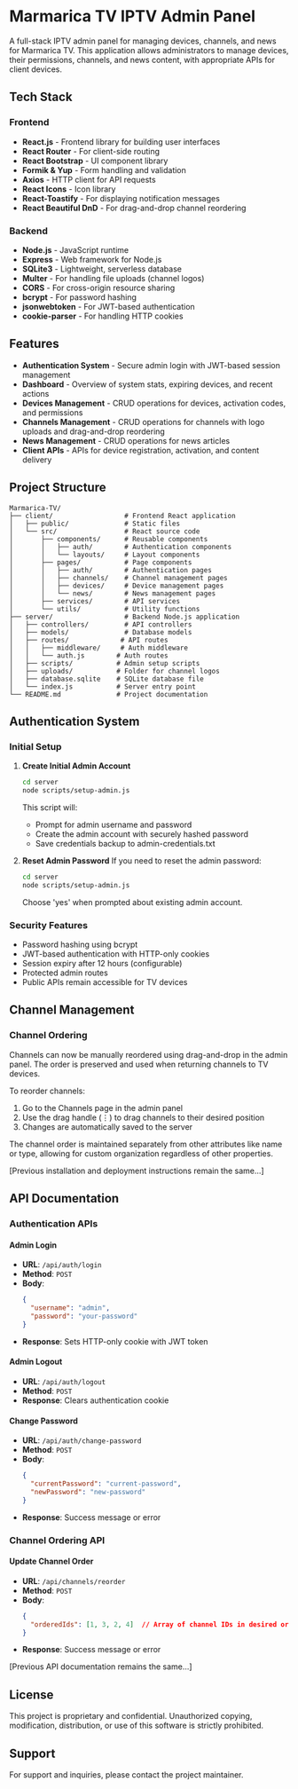 # Marmarica TV IPTV Admin Panel

A full-stack IPTV admin panel for managing devices, channels, and news for Marmarica TV. This application allows administrators to manage devices, their permissions, channels, and news content, with appropriate APIs for client devices.

## Tech Stack

### Frontend
- **React.js** - Frontend library for building user interfaces
- **React Router** - For client-side routing
- **React Bootstrap** - UI component library
- **Formik & Yup** - Form handling and validation
- **Axios** - HTTP client for API requests
- **React Icons** - Icon library
- **React-Toastify** - For displaying notification messages
- **React Beautiful DnD** - For drag-and-drop channel reordering

### Backend
- **Node.js** - JavaScript runtime
- **Express** - Web framework for Node.js
- **SQLite3** - Lightweight, serverless database
- **Multer** - For handling file uploads (channel logos)
- **CORS** - For cross-origin resource sharing
- **bcrypt** - For password hashing
- **jsonwebtoken** - For JWT-based authentication
- **cookie-parser** - For handling HTTP cookies

## Features

- **Authentication System** - Secure admin login with JWT-based session management
- **Dashboard** - Overview of system stats, expiring devices, and recent actions
- **Devices Management** - CRUD operations for devices, activation codes, and permissions
- **Channels Management** - CRUD operations for channels with logo uploads and drag-and-drop reordering
- **News Management** - CRUD operations for news articles
- **Client APIs** - APIs for device registration, activation, and content delivery

## Project Structure

```
Marmarica-TV/
├── client/                  # Frontend React application
│   ├── public/              # Static files
│   └── src/                 # React source code
│       ├── components/      # Reusable components
│       │   ├── auth/        # Authentication components
│       │   └── layouts/     # Layout components
│       ├── pages/           # Page components
│       │   ├── auth/        # Authentication pages
│       │   ├── channels/    # Channel management pages
│       │   ├── devices/     # Device management pages
│       │   └── news/        # News management pages
│       ├── services/        # API services
│       └── utils/           # Utility functions
├── server/                  # Backend Node.js application
│   ├── controllers/         # API controllers
│   ├── models/              # Database models
│   ├── routes/             # API routes
│   │   ├── middleware/     # Auth middleware
│   │   └── auth.js        # Auth routes
│   ├── scripts/           # Admin setup scripts
│   ├── uploads/           # Folder for channel logos
│   ├── database.sqlite    # SQLite database file
│   └── index.js           # Server entry point
└── README.md              # Project documentation
```

## Authentication System

### Initial Setup

1. **Create Initial Admin Account**
   ```bash
   cd server
   node scripts/setup-admin.js
   ```
   This script will:
   - Prompt for admin username and password
   - Create the admin account with securely hashed password
   - Save credentials backup to admin-credentials.txt

2. **Reset Admin Password**
   If you need to reset the admin password:
   ```bash
   cd server
   node scripts/setup-admin.js
   ```
   Choose 'yes' when prompted about existing admin account.

### Security Features

- Password hashing using bcrypt
- JWT-based authentication with HTTP-only cookies
- Session expiry after 12 hours (configurable)
- Protected admin routes
- Public APIs remain accessible for TV devices

## Channel Management

### Channel Ordering

Channels can now be manually reordered using drag-and-drop in the admin panel. The order is preserved and used when returning channels to TV devices.

To reorder channels:
1. Go to the Channels page in the admin panel
2. Use the drag handle (⋮) to drag channels to their desired position
3. Changes are automatically saved to the server

The channel order is maintained separately from other attributes like name or type, allowing for custom organization regardless of other properties.

[Previous installation and deployment instructions remain the same...]

## API Documentation

### Authentication APIs

#### Admin Login
- **URL**: `/api/auth/login`
- **Method**: `POST`
- **Body**: 
  ```json
  {
    "username": "admin",
    "password": "your-password"
  }
  ```
- **Response**: Sets HTTP-only cookie with JWT token

#### Admin Logout
- **URL**: `/api/auth/logout`
- **Method**: `POST`
- **Response**: Clears authentication cookie

#### Change Password
- **URL**: `/api/auth/change-password`
- **Method**: `POST`
- **Body**: 
  ```json
  {
    "currentPassword": "current-password",
    "newPassword": "new-password"
  }
  ```
- **Response**: Success message or error

### Channel Ordering API

#### Update Channel Order
- **URL**: `/api/channels/reorder`
- **Method**: `POST`
- **Body**: 
  ```json
  {
    "orderedIds": [1, 3, 2, 4]  // Array of channel IDs in desired order
  }
  ```
- **Response**: Success message or error

[Previous API documentation remains the same...]

## License

This project is proprietary and confidential. Unauthorized copying, modification, distribution, or use of this software is strictly prohibited.

## Support

For support and inquiries, please contact the project maintainer.
